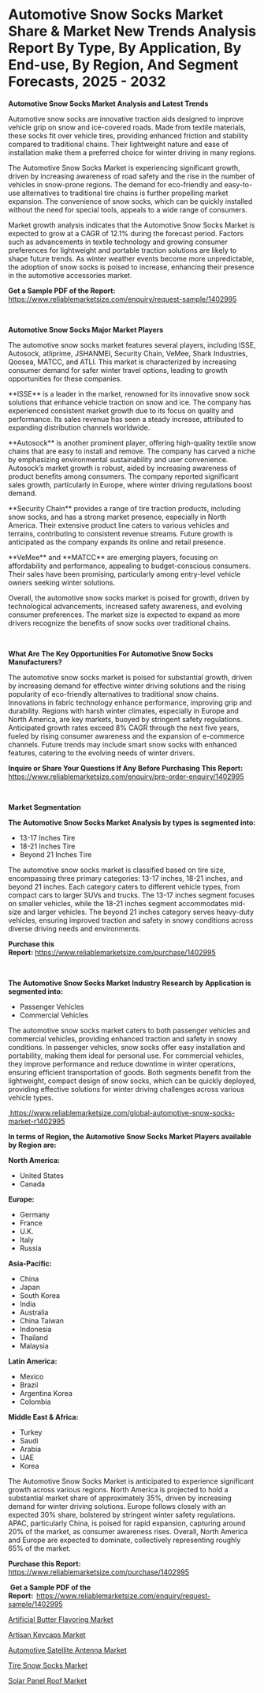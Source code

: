 <p><h1>Automotive Snow Socks Market Share & Market New Trends Analysis Report By Type, By Application, By End-use, By Region, And Segment Forecasts, 2025 - 2032</h1></p><p><strong>Automotive Snow Socks Market Analysis and Latest Trends</strong></p>
<p><p>Automotive snow socks are innovative traction aids designed to improve vehicle grip on snow and ice-covered roads. Made from textile materials, these socks fit over vehicle tires, providing enhanced friction and stability compared to traditional chains. Their lightweight nature and ease of installation make them a preferred choice for winter driving in many regions.</p><p>The Automotive Snow Socks Market is experiencing significant growth, driven by increasing awareness of road safety and the rise in the number of vehicles in snow-prone regions. The demand for eco-friendly and easy-to-use alternatives to traditional tire chains is further propelling market expansion. The convenience of snow socks, which can be quickly installed without the need for special tools, appeals to a wide range of consumers.</p><p>Market growth analysis indicates that the Automotive Snow Socks Market is expected to grow at a CAGR of 12.1% during the forecast period. Factors such as advancements in textile technology and growing consumer preferences for lightweight and portable traction solutions are likely to shape future trends. As winter weather events become more unpredictable, the adoption of snow socks is poised to increase, enhancing their presence in the automotive accessories market.</p></p>
<p><strong>Get a Sample PDF of the Report:&nbsp;</strong> <a href="https://www.reliablemarketsize.com/enquiry/request-sample/1402995?utm_campaign=2008&utm_medium=2&utm_source=Github&utm_content=ia&utm_term=28032025&utm_id=automotive-snow-socks">https://www.reliablemarketsize.com/enquiry/request-sample/1402995</a></p>
<p>&nbsp;</p>
<p><strong>Automotive Snow Socks Major Market Players</strong></p>
<p><p>The automotive snow socks market features several players, including ISSE, Autosock, atliprime, JSHANMEI, Security Chain, VeMee, Shark Industries, Qoosea, MATCC, and ATLI. This market is characterized by increasing consumer demand for safer winter travel options, leading to growth opportunities for these companies.</p><p>**ISSE** is a leader in the market, renowned for its innovative snow sock solutions that enhance vehicle traction on snow and ice. The company has experienced consistent market growth due to its focus on quality and performance. Its sales revenue has seen a steady increase, attributed to expanding distribution channels worldwide.</p><p>**Autosock** is another prominent player, offering high-quality textile snow chains that are easy to install and remove. The company has carved a niche by emphasizing environmental sustainability and user convenience. Autosock’s market growth is robust, aided by increasing awareness of product benefits among consumers. The company reported significant sales growth, particularly in Europe, where winter driving regulations boost demand.</p><p>**Security Chain** provides a range of tire traction products, including snow socks, and has a strong market presence, especially in North America. Their extensive product line caters to various vehicles and terrains, contributing to consistent revenue streams. Future growth is anticipated as the company expands its online and retail presence.</p><p>**VeMee** and **MATCC** are emerging players, focusing on affordability and performance, appealing to budget-conscious consumers. Their sales have been promising, particularly among entry-level vehicle owners seeking winter solutions.</p><p>Overall, the automotive snow socks market is poised for growth, driven by technological advancements, increased safety awareness, and evolving consumer preferences. The market size is expected to expand as more drivers recognize the benefits of snow socks over traditional chains.</p></p>
<p>&nbsp;</p>
<p><strong>What Are The Key Opportunities For Automotive Snow Socks Manufacturers?</strong></p>
<p><p>The automotive snow socks market is poised for substantial growth, driven by increasing demand for effective winter driving solutions and the rising popularity of eco-friendly alternatives to traditional snow chains. Innovations in fabric technology enhance performance, improving grip and durability. Regions with harsh winter climates, especially in Europe and North America, are key markets, buoyed by stringent safety regulations. Anticipated growth rates exceed 8% CAGR through the next five years, fueled by rising consumer awareness and the expansion of e-commerce channels. Future trends may include smart snow socks with enhanced features, catering to the evolving needs of winter drivers.</p></p>
<p><strong>Inquire or Share Your Questions If Any Before Purchasing This Report:</strong> <a href="https://www.reliablemarketsize.com/enquiry/pre-order-enquiry/1402995?utm_campaign=2008&utm_medium=2&utm_source=Github&utm_content=ia&utm_term=28032025&utm_id=automotive-snow-socks">https://www.reliablemarketsize.com/enquiry/pre-order-enquiry/1402995</a></p>
<p>&nbsp;</p>
<p><strong>Market Segmentation</strong></p>
<p><strong>The Automotive Snow Socks Market Analysis by types is segmented into:</strong></p>
<p><ul><li>13-17 Inches Tire</li><li>18-21 Inches Tire</li><li>Beyond 21 Inches Tire</li></ul></p>
<p><p>The automotive snow socks market is classified based on tire size, encompassing three primary categories: 13-17 inches, 18-21 inches, and beyond 21 inches. Each category caters to different vehicle types, from compact cars to larger SUVs and trucks. The 13-17 inches segment focuses on smaller vehicles, while the 18-21 inches segment accommodates mid-size and larger vehicles. The beyond 21 inches category serves heavy-duty vehicles, ensuring improved traction and safety in snowy conditions across diverse driving needs and environments.</p></p>
<p><strong>Purchase this Report:&nbsp;</strong><a href="https://www.reliablemarketsize.com/purchase/1402995?utm_campaign=2008&utm_medium=2&utm_source=Github&utm_content=ia&utm_term=28032025&utm_id=automotive-snow-socks">https://www.reliablemarketsize.com/purchase/1402995</a></p>
<p>&nbsp;</p>
<p><strong>The Automotive Snow Socks Market Industry Research by Application is segmented into:</strong></p>
<p><ul><li>Passenger Vehicles</li><li>Commercial Vehicles</li></ul></p>
<p><p>The automotive snow socks market caters to both passenger vehicles and commercial vehicles, providing enhanced traction and safety in snowy conditions. In passenger vehicles, snow socks offer easy installation and portability, making them ideal for personal use. For commercial vehicles, they improve performance and reduce downtime in winter operations, ensuring efficient transportation of goods. Both segments benefit from the lightweight, compact design of snow socks, which can be quickly deployed, providing effective solutions for winter driving challenges across various vehicle types.</p></p>
<p><a href="https://www.reliablemarketsize.com/global-automotive-snow-socks-market-r1402995?utm_campaign=2008&utm_medium=2&utm_source=Github&utm_content=ia&utm_term=28032025&utm_id=automotive-snow-socks">&nbsp;https://www.reliablemarketsize.com/global-automotive-snow-socks-market-r1402995</a></p>
<p><strong>In terms of Region, the Automotive Snow Socks Market Players available by Region are:</strong></p>
<p>
    <p> <strong> North America: </strong>
        <ul>
            <li>United States</li>
            <li>Canada</li>
        </ul>
        </p> 
    <p> <strong> Europe: </strong>
        <ul>
            <li>Germany</li>
            <li>France</li>
            <li>U.K.</li>
            <li>Italy</li>
            <li>Russia</li>
        </ul>
        </p> 
    <p> <strong> Asia-Pacific: </strong>
        <ul>
            <li>China</li>
            <li>Japan</li>
            <li>South Korea</li>
            <li>India</li>
            <li>Australia</li>
            <li>China Taiwan</li>
            <li>Indonesia</li>
            <li>Thailand</li>
            <li>Malaysia</li>
        </ul>
        </p> 
    <p> <strong> Latin America: </strong>
        <ul>
            <li>Mexico</li>
            <li>Brazil</li>
            <li>Argentina Korea</li>
            <li>Colombia</li>
        </ul>
        </p> 
    <p> <strong> Middle East & Africa: </strong>
        <ul>
            <li>Turkey</li>
            <li>Saudi</li>
            <li>Arabia</li>
            <li>UAE</li>
            <li>Korea</li>
        </ul>
    </p>
    </p>
<p><p>The Automotive Snow Socks Market is anticipated to experience significant growth across various regions. North America is projected to hold a substantial market share of approximately 35%, driven by increasing demand for winter driving solutions. Europe follows closely with an expected 30% share, bolstered by stringent winter safety regulations. APAC, particularly China, is poised for rapid expansion, capturing around 20% of the market, as consumer awareness rises. Overall, North America and Europe are expected to dominate, collectively representing roughly 65% of the market.</p></p>
<p><strong>Purchase this Report: </strong><a href="https://www.reliablemarketsize.com/purchase/1402995?utm_campaign=2008&utm_medium=2&utm_source=Github&utm_content=ia&utm_term=28032025&utm_id=automotive-snow-socks">https://www.reliablemarketsize.com/purchase/1402995</a></p>
<p>&nbsp;<strong>Get a Sample PDF of the Report:&nbsp;&nbsp;</strong><a href="https://www.reliablemarketsize.com/enquiry/request-sample/1402995?utm_campaign=2008&utm_medium=2&utm_source=Github&utm_content=ia&utm_term=28032025&utm_id=automotive-snow-socks">https://www.reliablemarketsize.com/enquiry/request-sample/1402995</a></p>
<p><strong></strong></p>
<p><p><a href="https://github.com/yardemuongz5/Market-Research-Report-List-1/blob/main/artificial-butter-flavoring-market.md?utm_campaign=2008&utm_medium=2&utm_source=Github&utm_content=ia&utm_term=28032025&utm_id=automotive-snow-socks">Artificial Butter Flavoring Market</a></p><p><a href="https://github.com/ftnlewins/Market-Research-Report-List-1/blob/main/artisan-keycaps-market.md?utm_campaign=2008&utm_medium=2&utm_source=Github&utm_content=ia&utm_term=28032025&utm_id=automotive-snow-socks">Artisan Keycaps Market</a></p><p><a href="https://github.com/idranalexie/Market-Research-Report-List-1/blob/main/automotive-satellite-antenna-market.md?utm_campaign=2008&utm_medium=2&utm_source=Github&utm_content=ia&utm_term=28032025&utm_id=automotive-snow-socks">Automotive Satellite Antenna Market</a></p><p><a href="https://github.com/hiwatchucuy/Market-Research-Report-List-1/blob/main/tire-snow-socks-market.md?utm_campaign=2008&utm_medium=2&utm_source=Github&utm_content=ia&utm_term=28032025&utm_id=automotive-snow-socks">Tire Snow Socks Market</a></p><p><a href="https://github.com/rempemelon5k/Market-Research-Report-List-1/blob/main/solar-panel-roof-market.md?utm_campaign=2008&utm_medium=2&utm_source=Github&utm_content=ia&utm_term=28032025&utm_id=automotive-snow-socks">Solar Panel Roof Market</a></p></p>